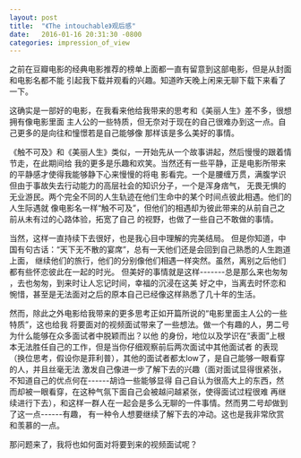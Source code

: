 ```yaml
---
layout: post
title:  "《The intouchable》观后感"
date:   2016-01-16 20:31:30 -0800
categories: impression_of_view
---
```

之前在豆瓣电影的经典电影推荐的榜单上面都一直有留意到这部电影，但是从封面和电影名都不能
引起我下载并观看的兴趣。知道昨天晚上闲来无聊下载下来看了一下。

这确实是一部好的电影，在我看来他给我带来的思考和《美丽人生》差不多，很想拥有像电影里面
主人公的一些特质，但无奈对于现在的自己很难办到这一点。自己更多的是向往和憧憬若是自己能够像
那样该是多么美好的事情。

《触不可及》和《美丽人生》类似，一开始先从一个故事讲起，然后慢慢的跟着情节走，在此期间给
我的更多是乐趣和欢笑。当然还有一些平静，正是电影所带来的平静感才使得我能够静下心来慢慢的将电
影看完。一个是腰缠万贯，满腹学识但由于事故失去行动能力的高层社会的知识分子，一个是浑身痞气，
无畏无惧的无业游民。两个完全不同的人生轨迹在他们生命中的某个时间点彼此相遇。他们的人生际遇就
像电影名一样“触不可及”，但他们的相遇却为彼此带来的从前自己之前从未有过的心路体验，拓宽了自己
的视野，也做了一些自己不敢做的事情。

当然，这样一直持续下去很好，也是我心目中理解的完美结局。
但是你知道，中国有句古话：“天下无不散的宴席”，总有一天他们还是会回到自己熟悉的人生跑道上面，
继续他们的旅行，他们的分别像他们相遇一样突然。虽然，离别之后他们都有些怀恋彼此在一起的时光。
但美好的事情就是这样-------总是那么来也匆匆 ，去也匆匆，到来时让人忘记时间，幸福的沉浸在这美
好之中，当离去时怀恋和惋惜，甚至是无法面对之后的原本自己已经像这样熟悉了几十年的生活。

然而，除此之外电影给我带来的更多思考正如开篇所说的“电影里面主人公的一些特质”，这也给我
将要面对的视频面试带来了一些想法。做一个有趣的人，男二号为什么能够在众多面试者中脱颖而出？以他
的身份，地位以及学识在“表面”上根本无法胜任自己的工作，但是当你仔细观察前后两次面试中其他面试者
的表现（换位思考，假设你是菲利普），其他的面试者都太low了，是自己能够一眼看穿的人，并且丝毫无法
激发自己像进一步了解下去的兴趣（面对面试显得很紧张，不知道自己的优点何在------胡诌一些能够显得
自己自认为很高大上的东西，然而却被一眼看穿，在这种气氛下面自己会被越问越紧张，使得面试过程很难
再继续进行下去），和这样一群人在一起会是多么无聊的一件事情。然而男二号却做到了这一点------有趣，
有一种令人想要继续了解下去的冲动。这也是我非常欣赏和羡慕的一点。

那问题来了，我将也如何面对将要到来的视频面试呢？
